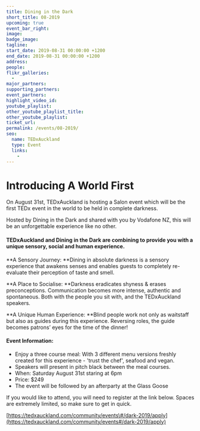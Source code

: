 ```yaml
---
title: Dining in the Dark
short_title: 08-2019
upcoming: true
event_bar_right:
image:
badge_image:
tagline:
start_date: 2019-08-31 00:00:00 +1200
end_date: 2019-08-31 00:00:00 +1200
address:
people:
flikr_galleries:
  -
major_partners:
supporting_partners:
event_partners:
highlight_video_id:
youtube_playlist:
other_youtube_playlist_title:
other_youtube_playlist:
ticket_url:
permalink: /events/08-2019/
seo:
  name: TEDxAuckland
  type: Event
  links:
    -
---
```


# Introducing A World First

On August 31st, TEDxAuckland is hosting a Salon event which will be the first TEDx event in the world to be held in complete darkness.

Hosted by Dining in the Dark and shared with you by Vodafone NZ, this will be an unforgettable experience like no other.

#### TEDxAuckland and Dining in the Dark are combining to provide you with a unique sensory, social and human experience.

**A Sensory Journey:&nbsp;**Dining in absolute darkness is a sensory experience that awakens senses and enables guests to completely re-evaluate their perception of taste and smell.

**A Place to Socialise:&nbsp;**Darkness eradicates shyness & erases preconceptions. Communication becomes more intense, authentic and spontaneous. Both with the people you sit with, and the TEDxAuckland speakers.

**A Unique Human Experience:&nbsp;**Blind people work not only as waitstaff but also as guides during this experience. Reversing roles, the guide becomes patrons’ eyes for the time of the dinner\!

#### Event Information:

* Enjoy a three course meal: With 3 different menu versions freshly created for this experience - 'trust the chef', seafood and vegan.
* Speakers will present in pitch black between the meal courses.
* When: Saturday August 31st staring at 6pm
* Price: $249
* The event will be followed by an afterparty at the Glass Goose

If you would like to attend, you will need to register at the link below. Spaces are extremely limited, so make sure to get in quick.&nbsp;

[https://tedxauckland.com/community/events\#/dark-2019/apply](https://tedxauckland.com/community/events#/dark-2019/apply)